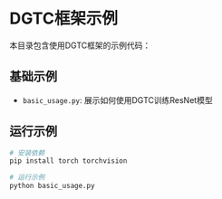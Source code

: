 # DGTC框架示例

本目录包含使用DGTC框架的示例代码：

## 基础示例
- `basic_usage.py`: 展示如何使用DGTC训练ResNet模型

## 运行示例
```bash
# 安装依赖
pip install torch torchvision

# 运行示例
python basic_usage.py
